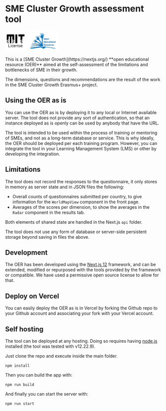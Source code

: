 
# SME Cluster Growth assessment tool
<p float="left">
<img src="public/mitlicense.png" width="67">
<img src="public/oer.jpeg" width="100">
</p>
This is a [SME Cluster Growth](https://nextjs.org/) **open educational resource (OER)** aimed at the self-assessment of the limitations and bottlenecks of SME in their growth. 

The dimensions, questions and recommendations are the result of the work in the SME Cluster Growth Erasmus+ project.

## Using the OER as is

You can use the OER as is by deploying it to any local or Internet available server. The tool does not provide any sort of authentication, so that an instance deployed as is openly can be used by anybody that have the URL. 

The tool is intended to be used within the process of training or mentoring of SMEs, and not as a long-term database or service. This is why ideally, the OER should be deployed per each training program. However, you can integrate the tool in your Learning Management System (LMS) or other by developing the integration.

## Limitations

The tool does not record the responses to the questionnaire, it only stores in memory as server state and in JSON files the following:
- Overall counts of questionnaires submitted per country, to give information for the `WorldMapView` component in the front page.
- Averages of the scores per dimension, to show the averages in the `Radar` component in the results tab. 

Both elements of shared state are handled in the Next.js `api` folder. 

The tool does not use any form of database or server-side persistent storage beyond saving in files the above. 

## Development

The OER has been developed using the [Next.js 12](https://nextjs.org/) framework, and can be extended, modified or repurposed with the tools provided by the framework or compatible. We have used a permissive open source license to allow for that. 

## Deploy on Vercel

You can easily deploy the OER as is in Vercel by forking the Github repo to your Github account and associating your fork with your Vercel account. 

## Self hosting

The tool can be deployed at any hosting. Doing so requires having [node.js](https://nodejs.org/) installed (the tool was tested with v12.22.9). 

Just clone the repo and execute inside the main folder.

```
npm install
```
Then you can build the app with:
```
npm run build
```

And finally you can start the server with:
```
npm run start
```

